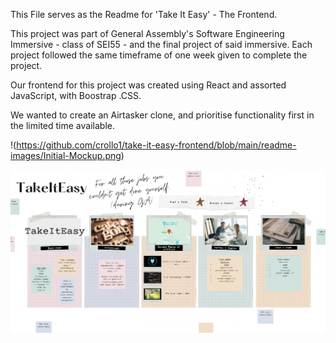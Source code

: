 This File serves as the Readme for 'Take It Easy' - The Frontend.

This project was part of General Assembly's Software Engineering Immersive - class of SEI55 - and the final project of said immersive. Each project followed the same timeframe of one week given to complete the project.

Our frontend for this project was created using React and assorted JavaScript, with Boostrap .CSS. 

We wanted to create an Airtasker clone, and prioritise functionality first in the limited time available.

!(https://github.com/crollo1/take-it-easy-frontend/blob/main/readme-images/Initial-Mockup.png)

<img src="https://github.com/crollo1/take-it-easy-frontend/blob/main/readme-images/Initial-Mockup.png" alt="Image of Initial Layout Design" title="Intial Planning">
